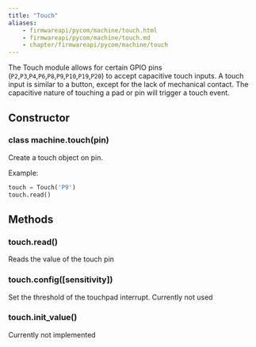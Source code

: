 ```yaml
---
title: "Touch"
aliases:
    - firmwareapi/pycom/machine/touch.html
    - firmwareapi/pycom/machine/touch.md
    - chapter/firmwareapi/pycom/machine/touch
---
```


The Touch module allows for certain GPIO pins (`P2`,`P3`,`P4`,`P6`,`P8`,`P9`,`P10`,`P19`,`P20`) to accept capacitive touch inputs.
A touch input is similar to a button, except for the lack of mechanical contact. The capacitive nature of touching a pad or pin will trigger a touch event.

## Constructor

### class machine.touch(pin)

Create a touch object on pin.

Example:
```python
touch = Touch('P9')
touch.read()
```

## Methods

### touch.read()

Reads the value of the touch pin

### touch.config([sensitivity])

Set the threshold of the touchpad interrupt. Currently not used

### touch.init_value()

Currently not implemented
